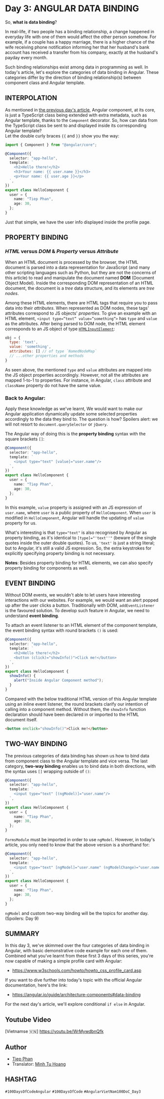 # Day 3: ANGULAR DATA BINDING

So, **what is data binding**?

In real-life, if two people has a binding relationship, a change happened in everyday life with one of them would affect
the other person somehow. For example, if a couple has a happy marriage, there is a higher chance of the wife receiving
phone notification informing her that her husband's bank account has received a transfer from his company, exactly at
the husband's payday every month.

Such binding relationships exist among data in programming as well. In today's article, let's explore the categories of
data binding in Angular. These categories differ by the direction of binding relationship(s) between component class and
Angular template.

## INTERPOLATION

As mentioned in [the previous day's article][day2], Angular component, at its core, is just a TypeScript class being
extended with extra metadata, such as Angular template, thanks to the `Component` decorator. So, how can data
from the TypeScript class be sent to and displayed inside its corresponding Angular template?  
Let the double curly braces `{{` and `}}` show you the way:

```typescript
import { Component } from "@angular/core";

@Component({
  selector: "app-hello",
  template: `
    <h2>Hello there!</h2>
    <h3>Your name: {{ user.name }}</h3>
    <p>Your name: {{ user.age }}</p>
  `,
})
export class HelloComponent {
  user = {
    name: "Tiep Phan",
    age: 30,
  };
}
```

Just that simple, we have the user info displayed inside the profile page.

## PROPERTY BINDING

### *HTML* versus *DOM* & *Property* versus *Attribute*
 When an HTML document is processed by the browser, the HTML document is parsed into a data representation for JavaScript (and many other scripting languages such as Python, but they are not the concerns of this article) to read and manipulate the document named **DOM** (Document Object Model). Inside the corresponding DOM representation of an HTML document, the document is a *tree* data structure, and its elements are *tree nodes*. 
 
Among these HTML elements, there are HTML tags that require you to pass data into their *attributes*. When represented as DOM nodes, these tags' attributes correspond to JS objects' *properties*. To give an example with an HTML element, `<input type=”text” value=”something”>` has `type` and `value` as the attributes. After being parsed to DOM node, the HTML element corresponds to an JS object of type [`HTMLInputElement`][HTMLInputElement-doc]:

```js
obj = {
  type: 'text',
  value: 'something',
  attributes: [] // of type `NamedNodeMap`
  // ...other properties and methods
}
```

As seen above, the mentioned `type` and `value` attributes are mapped into the JS object properties accordingly. However, not all the attributes are mapped 1-to-1 to properties. For instance, in Angular, `class` attribute and `className` property do not have the same value. 

### Back to Angular:

Apply these knowledge as we've learnt, We would want to make our Angular application dynamically update some selected properties accordingly to the data they bind to. The question is how? Spoilers alert: we will not resort to `document.querySelector` or `jQuery`.

The Angular way of doing this is the **property binding** syntax with the square brackets `[]`:

```typescript
@Component({
  selector: "app-hello",
  template: `
    <input type="text" [value]="user.name"/>
  `,
})
export class HelloComponent {
  user = {
    name: "Tiep Phan",
    age: 30,
  };
}
```

In this example, `value` property is assigned with an JS expression of `user.name`, where `user` is a public property of `HelloComponent`. When `user` is modified in `HelloComponent`, Angular will handle the updating of `value` property for us.

What's interesting is that `type="text"` is also recognised by Angular as property binding, as it's identical to `[type]="'text''"` (beware of the single quotes inside the outer double quotes). To us, `'text'` is just a string literal; but to Angular, it's still a valid JS expression. So, the extra keystrokes for explicitly specifying property binding is not necessary. 

**Notes**: Besides property binding for HTML elements, we can also specify property binding for components as well.

## EVENT BINDING

Without DOM events, we wouldn't able to let users have interesting interactions with our websites. For example, we would want an alert popped up after the user clicks a button. Traditionally with DOM, `addEventListener` is the favoured solution. To develop such feature in Angular, we need to understand **event binding**. 

To attach an event listener to an HTML element of the component template, the event binding syntax with round brackets `()` is used:

```typescript
@Component({
  selector: "app-hello",
  template: `
    <h2>Hello there!</h2>
    <button (click)="showInfo()">Click me!</button>
  `,
})
export class HelloComponent {
  showInfo() {
    alert("Inside Angular Component method");
  }
}
```

Compared with the below traditional HTML version of this Angular template using an inline event listener, the round brackets clarify our intention of calling into a component method. Without them, the `showInfo` function declaration should have been declared in or imported to the HTML document itself.

```html
<button onclick="showInfo()">Click me!</button>
```

## TWO-WAY BINDING

The previous categories of data binding has shown us how to bind data from component class to the Angular template and vice versa. The last category, **two-way binding** enables us to bind data in both directions, with the syntax uses `[]` wrapping outside of `()`:

```typescript
@Component({
  selector: "app-hello",
  template: `
    <input type="text" [(ngModel)]="user.name"/>
  `,
})
export class HelloComponent {
  user = {
    name: "Tiep Phan",
    age: 30,
  };
}
```

`FormsModule` must be imported in order to use `ngModel`. However, in today's article, you only need to know that the above version is a shorthand for:

```typescript
@Component({
  selector: "app-hello",
  template: `
    <input type="text" [ngModel]="user.name" (ngModelChange)="user.name = $event"/>
  `,
})
export class HelloComponent {
  user = {
    name: "Tiep Phan",
    age: 30,
  };
}
```

`ngModel` and custom two-way binding will be the topics for another day. (Spoilers: Day 9)

## SUMMARY

In this day 3, we've skimmed over the four categories of data binding in Angular, with basic demonstrative code example for each one of them. Combined what you've learnt from these first 3 days of this series, you're now capable of making a simple profile card with Angular:

- https://www.w3schools.com/howto/howto_css_profile_card.asp

If you want to dive further into today's topic with the official Angular documentation, here's the link: 

- https://angular.io/guide/architecture-components#data-binding

For the next day's article, we'll explore conditional `if else` in Angular.

## Youtube Video

[Vietnamse :vietnam:] https://youtu.be/WrMywdbnQfk

## Author

- [Tiep Phan](https://github.com/tieppt)
- Translator: [Minh Tu Hoang](https://github.com/m1nhtu99-hoan9)

## HASHTAG

`#100DaysOfCodeAngular` `#100DaysOfCode` `#AngularVietNam100DoC_Day3`

[day2]: ./Day002-AngularApp.md
[HTMLInputElement-doc]: https://developer.mozilla.org/en-US/docs/Web/API/HTMLInputElement